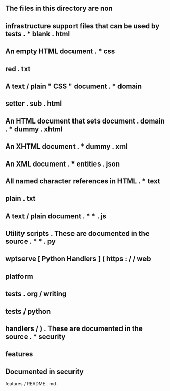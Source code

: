 The
files
in
this
directory
are
non
-
infrastructure
support
files
that
can
be
used
by
tests
.
*
blank
.
html
-
An
empty
HTML
document
.
*
css
-
red
.
txt
-
A
text
/
plain
"
CSS
"
document
.
*
domain
-
setter
.
sub
.
html
-
An
HTML
document
that
sets
document
.
domain
.
*
dummy
.
xhtml
-
An
XHTML
document
.
*
dummy
.
xml
-
An
XML
document
.
*
entities
.
json
-
All
named
character
references
in
HTML
.
*
text
-
plain
.
txt
-
A
text
/
plain
document
.
*
*
.
js
-
Utility
scripts
.
These
are
documented
in
the
source
.
*
*
.
py
-
wptserve
[
Python
Handlers
]
(
https
:
/
/
web
-
platform
-
tests
.
org
/
writing
-
tests
/
python
-
handlers
/
)
.
These
are
documented
in
the
source
.
*
security
-
features
-
Documented
in
security
-
features
/
README
.
md
.
